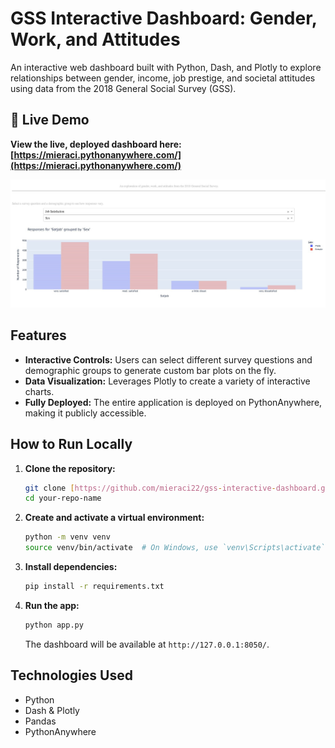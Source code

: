 # GSS Interactive Dashboard: Gender, Work, and Attitudes

An interactive web dashboard built with Python, Dash, and Plotly to explore relationships between gender, income, job prestige, and societal attitudes using data from the 2018 General Social Survey (GSS).

## 🚀 Live Demo

**View the live, deployed dashboard here: [https://mieraci.pythonanywhere.com/](https://mieraci.pythonanywhere.com/)** 

![Dashboard Screenshot](screenshot.png)


## Features

* **Interactive Controls:** Users can select different survey questions and demographic groups to generate custom bar plots on the fly.
* **Data Visualization:** Leverages Plotly to create a variety of interactive charts.
* **Fully Deployed:** The entire application is deployed on PythonAnywhere, making it publicly accessible.

## How to Run Locally

1.  **Clone the repository:**
    ```bash
    git clone [https://github.com/mieraci22/gss-interactive-dashboard.git](https://github.com/mieraci22/gss-interactive-dashboard.git)
    cd your-repo-name
    ```
2.  **Create and activate a virtual environment:**
    ```bash
    python -m venv venv
    source venv/bin/activate  # On Windows, use `venv\Scripts\activate`
    ```
3.  **Install dependencies:**
    ```bash
    pip install -r requirements.txt
    ```
4.  **Run the app:**
    ```bash
    python app.py
    ```
    The dashboard will be available at `http://127.0.0.1:8050/`.

## Technologies Used

* Python
* Dash & Plotly
* Pandas
* PythonAnywhere
